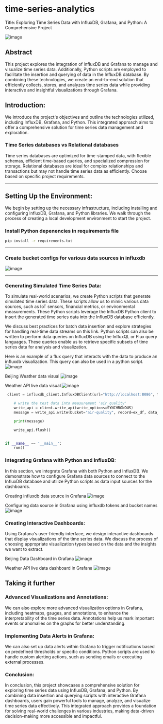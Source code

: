 # time-series-analytics
Title: Exploring Time Series Data with InfluxDB, Grafana, and Python: A Comprehensive Project

![image](https://github.com/ovokpus/time-series-analytics/blob/main/img/heading.jpg)

## Abstract
This project explores the integration of InfluxDB and Grafana to manage and visualize time series data. Additionally, Python scripts are employed to facilitate the insertion and querying of data in the InfluxDB database. By combining these technologies, we create an end-to-end solution that efficiently collects, stores, and analyzes time series data while providing interactive and insightful visualizations through Grafana.

## Introduction:
We introduce the project's objectives and outline the technologies utilized, including InfluxDB, Grafana, and Python. This integrated approach aims to offer a comprehensive solution for time series data management and exploration.

### Time Series databases vs Relational databases
Time series databases are optimized for time-stamped data, with flexible schemas, efficient time-based queries, and specialized compression for storage. Relational databases are ideal for complex relationships and transactions but may not handle time series data as efficiently. Choose based on specific project requirements.

---

## Setting Up the Environment:
We begin by setting up the necessary infrastructure, including installing and configuring InfluxDB, Grafana, and Python libraries. We walk through the process of creating a local development environment to start the project.

### Install Python depenencies in requirements file
```bash
pip install -r requirements.txt
```
---

### Create bucket configs for various data sources in influxdb
![image](https://github.com/ovokpus/time-series-analytics/blob/main/img/influxdb_configs.png)

---

### Generating Simulated Time Series Data:
To simulate real-world scenarios, we create Python scripts that generate simulated time series data. These scripts allow us to mimic various data sources, such as IoT sensors, financial metrics, or environmental measurements. These Python scripts leverage the InfluxDB Python client to insert the generated time series data into the InfluxDB database efficiently. 

We discuss best practices for batch data insertion and explore strategies for handling real-time data streams on this link. Python scripts can also be written to perform data queries on InfluxDB using the InfluxQL or Flux query languages. These queries enable us to retrieve specific subsets of time series data for analysis and visualization.

Here is an example of a flux query that interacts with the data to produce an influxdb visualization. This query can also be used in a python script.
![image](https://github.com/ovokpus/time-series-analytics/blob/main/img/flux_query.png)

Beijing Weather data visual
![image](https://github.com/ovokpus/time-series-analytics/blob/main/img/influxdb_beijing.png)

Weather API live data visual
![image](https://github.com/ovokpus/time-series-analytics/blob/main/img/live_weather_influxdb.png)

```python
 client = influxdb_client.InfluxDBClient(url="http://localhost:8086", token=my_token, org="my-org")

    # write the test data into measurement 'air_quality'
    write_api = client.write_api(write_options=SYNCHRONOUS)
    message = write_api.write(bucket="air-quality", record=ex_df, data_frame_measurement_name='test', data_frame_tag_columns=datatags, data_frame_field_columns=datatags)

    print(message)

    write_api.flush()
    

if __name__ == '__main__':
    run()
```



### Integrating Grafana with Python and InfluxDB:
In this section, we integrate Grafana with both Python and InfluxDB. We demonstrate how to configure Grafana data sources to connect to the InfluxDB database and utilize Python scripts as data input sources for the dashboards.

Creating influxdb data source in Grafana
![image](https://github.com/ovokpus/time-series-analytics/blob/main/img/grafana_connection.png)

Configuring data source in Grafana using influxdb tokens and bucket names
![image](https://github.com/ovokpus/time-series-analytics/blob/main/img/grafana_configs.png)

### Creating Interactive Dashboards:
Using Grafana's user-friendly interface, we design interactive dashboards that display visualizations of the time series data. We discuss the process of choosing appropriate visualization types based on the data and the insights we want to extract.

Beijing Data Dashboard in Grafana
![image](https://github.com/ovokpus/time-series-analytics/blob/main/img/beijing_data_grafana.png)

Weather API live data dashboard in Grafana
![image](https://github.com/ovokpus/time-series-analytics/blob/main/img/live_weather_api_grafana.png)

## Taking it further
### Advanced Visualizations and Annotations:
We can also explore more advanced visualization options in Grafana, including heatmaps, gauges, and annotations, to enhance the interpretability of the time series data. Annotations help us mark important events or anomalies on the graphs for better understanding.

### Implementing Data Alerts in Grafana:
We can also set up data alerts within Grafana to trigger notifications based on predefined thresholds or specific conditions. Python scripts are used to handle custom alerting actions, such as sending emails or executing external processes.

### Conclusion:
In conclusion, this project showcases a comprehensive solution for exploring time series data using InfluxDB, Grafana, and Python. By combining data insertion and querying scripts with interactive Grafana dashboards, users gain powerful tools to manage, analyze, and visualize time series data effectively. This integrated approach provides a foundation for solving real-world challenges in various industries, making data-driven decision-making more accessible and impactful.
